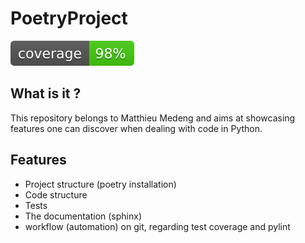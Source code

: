 # PoetryProject

![coverage badge](./coverage.svg)

## What is it ?

This repository belongs to Matthieu Medeng and aims at showcasing features one can discover when dealing with code in Python.

## Features

- Project structure (poetry installation)
- Code structure
- Tests
- The documentation (sphinx)
- workflow (automation) on git, regarding test coverage and pylint
